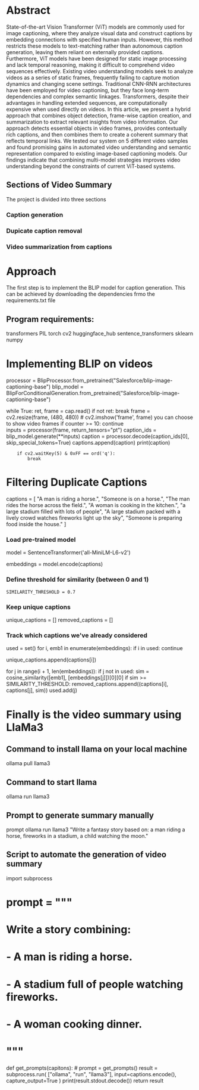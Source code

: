 # Abstract

State-of-the-art Vision Transformer (ViT) models are commonly used for image captioning, where they analyze
visual data and construct captions by embedding connections with specified human inputs. However, this method
restricts these models to text-matching rather than autonomous caption generation, leaving them reliant on
externally provided captions. Furthermore, ViT models have been designed for static image processing and lack
temporal reasoning, making it difficult to comprehend video sequences effectively. Existing video understanding
models seek to analyze videos as a series of static frames, frequently failing to capture motion dynamics and
changing scene settings. Traditional CNN-RNN architectures have been employed for video captioning, but
they face long-term dependencies and complex semantic linkages. Transformers, despite their advantages in
handling extended sequences, are computationally expensive when used directly on videos. In this article, we
present a hybrid approach that combines object detection, frame-wise caption creation, and summarization to
extract relevant insights from video information. Our approach detects essential objects in video frames, provides
contextually rich captions, and then combines them to create a coherent summary that reflects temporal links.
We tested our system on 5 different video samples and found promising gains in automated video understanding
and semantic representation compared to existing image-based captioning models. Our findings indicate that
combining multi-model strategies improves video understanding beyond the constraints of current ViT-based
systems.


## Sections of Video Summary

The project is divided into three sections
### Caption generation
### Dupicate caption removal
### Video summarization from captions

# Approach
The first step is to implement the BLIP model for caption generation. This can be achieved by downloading the dependencies frmo the requirements.txt file

## Program requirements:

transformers
PIL 
torch
cv2
huggingface_hub
sentence_transformers
sklearn
numpy


# Implementing BLIP on videos 
processor = BlipProcessor.from_pretrained("Salesforce/blip-image-captioning-base")
blip_model = BlipForConditionalGeneration.from_pretrained("Salesforce/blip-image-captioning-base")

while True:
        ret, frame = cap.read()
        if not ret:
            break
        frame = cv2.resize(frame, (480, 480))
        # cv2.imshow('frame', frame) you can choose to show video frames
        if counter >= 10:
            continue  
        inputs = processor(frame, return_tensors="pt")
        caption_ids = blip_model.generate(**inputs)
        caption = processor.decode(caption_ids[0], skip_special_tokens=True)
        captions.append(caption)
        print(caption)

        if cv2.waitKey(5) & 0xFF == ord('q'):
            break


# Filtering Duplicate Captions

captions = [
    "A man is riding a horse.",
    "Someone is on a horse.",
    "The man rides the horse across the field.",
    "A woman is cooking in the kitchen.",
    "a large stadium filled with lots of people",
    "A large stadium packed with a lively crowd watches fireworks light up the sky",
    "Someone is preparing food inside the house."
]
### Load pre-trained model
model = SentenceTransformer('all-MiniLM-L6-v2')

 embeddings = model.encode(captions)
### Define threshold for similarity (between 0 and 1)
    SIMILARITY_THRESHOLD = 0.7

### Keep unique captions
 unique_captions = []
removed_captions = []
### Track which captions we've already considered
used = set()
for i, emb1 in enumerate(embeddings):
        if i in used:
            continue

unique_captions.append(captions[i])
        
for j in range(i + 1, len(embeddings)):
            if j not in used:
                sim = cosine_similarity([emb1], [embeddings[j]])[0][0]
                if sim >= SIMILARITY_THRESHOLD:
                    removed_captions.append((captions[i], captions[j], sim))
                    used.add(j)



# Finally is the video summary using LlaMa3
## Command to install llama on your local machine
 ollama pull llama3
## Command to start llama 
ollama run llama3
## Prompt to generate summary manually
 prompt ollama run llama3 "Write a fantasy story based on: a man riding a horse, fireworks in a stadium, a child watching the moon."

## Script to automate the generation of video summary
import subprocess

# prompt = """
# Write a story combining:
# - A man is riding a horse.
# - A stadium full of people watching fireworks.
# - A woman cooking dinner.
# """

def get_prompts(capitons):
    # prompt = get_prompts()
    result = subprocess.run(
        ["ollama", "run", "llama3"],
        input=captions.encode(),
        capture_output=True
    )
    print(result.stdout.decode())
    return result
